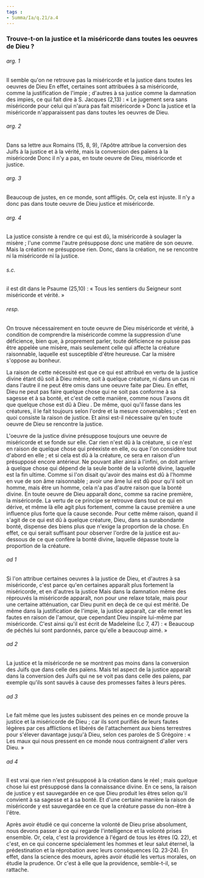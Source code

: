 ```yaml
---
tags : 
- Summa/Ia/q.21/a.4
---
```


### Trouve-t-on la justice et la miséricorde dans toutes les oeuvres de Dieu ?

###### arg. 1
Il semble qu'on ne retrouve pas la miséricorde et la justice dans toutes les oeuvres de Dieu En effet, certaines sont attribuées à sa miséricorde, comme la justification de l'impie ; d'autres à sa justice comme la damnation des impies, ce qui fait dire à S. Jacques (2,13) : « Le jugement sera sans miséricorde pour celui qui n'aura pas fait miséricorde » Donc la justice et la miséricorde n'apparaissent pas dans toutes les oeuvres de Dieu. 

###### arg. 2
Dans sa lettre aux Romains (15, 8, 9), l'Apôtre attribue la conversion des Juifs à la justice et à la vérité, mais la conversion des païens à la miséricorde Donc il n'y a pas, en toute oeuvre de Dieu, miséricorde et justice. 

###### arg. 3
Beaucoup de justes, en ce monde, sont affligés. Or, cela est injuste. Il n'y a donc pas dans toute oeuvre de Dieu justice et miséricorde. 

###### arg. 4
La justice consiste à rendre ce qui est dû, la miséricorde à soulager la misère ; l'une comme l'autre présuppose donc une matière de son oeuvre. Mais la création ne présuppose rien. Donc, dans la création, ne se rencontre ni la miséricorde ni la justice. 

###### s.c.
il est dit dans le Psaume (25,10) : « Tous les sentiers du Seigneur sont miséricorde et vérité. » 

###### resp.
On trouve nécessairement en toute oeuvre de Dieu miséricorde et vérité, à condition de comprendre la miséricorde comme la suppression d'une déficience, bien que, à proprement parler, toute déficience ne puisse pas être appelée une misère, mais seulement celle qui affecte la créature raisonnable, laquelle est susceptible d'être heureuse. Car la misère s'oppose au bonheur. 

La raison de cette nécessité est que ce qui est attribué en vertu de la justice divine étant dû soit à Dieu même, soit à quelque créature, ni dans un cas ni dans l'autre il ne peut être omis dans une oeuvre faite par Dieu. En effet, Dieu ne peut pas faire quelque chose qui ne soit pas conforme à sa sagesse et à sa bonté, et c'est de cette manière, comme nous l'avons dit que quelque chose est dû à Dieu . De même, quoi qu'il fasse dans les créatures, il le fait toujours selon l'ordre et la mesure convenables ; c'est en quoi consiste la raison de justice. Et ainsi est-il nécessaire qu'en toute oeuvre de Dieu se rencontre la justice. 

L'oeuvre de la justice divine présuppose toujours une oeuvre de miséricorde et se fonde sur elle. Car rien n'est dû à la créature, si ce n'est en raison de quelque chose qui préexiste en elle, ou que l'on considère tout d'abord en elle ; et si cela est dû à la créature, ce sera en raison d'un présupposé encore antérieur. Ne pouvant aller ainsi à l'infini, on doit arriver à quelque chose qui dépend de la seule bonté de la volonté divine, laquelle est la fin ultime. Comme si l'on disait qu'avoir des mains est dû à l'homme en vue de son âme raisonnable ; avoir une âme lui est dû pour qu'il soit un homme, mais être un homme, cela n'a pas d'autre raison que la bonté divine. En toute oeuvre de Dieu apparaît donc, comme sa racine première, la miséricorde. La vertu de ce principe se retrouve dans tout ce qui en dérive, et même là elle agit plus fortement, comme la cause première a une influence plus forte que la cause seconde. Pour cette même raison, quand il s'agit de ce qui est dû à quelque créature, Dieu, dans sa surabondante bonté, dispense des biens plus que n'exige la proportion de la chose. En effet, ce qui serait suffisant pour observer l'ordre de la justice est au-dessous de ce que confère la bonté divine, laquelle dépasse toute la proportion de la créature. 

###### ad 1
Si l'on attribue certaines oeuvres à la justice de Dieu, et d'autres à sa miséricorde, c'est parce qu'en certaines apparaît plus fortement la miséricorde, et en d'autres la justice Mais dans la damnation même des réprouvés la miséricorde apparaît, non pour une relaxe totale, mais pour une certaine atténuation, car Dieu punit en deçà de ce qui est mérité. De même dans la justification de l'impie, la justice apparaît, car elle remet les fautes en raison de l'amour, que cependant Dieu inspire lui-même par miséricorde. C'est ainsi qu'il est écrit de Madeleine (Lc 7, 47) : « Beaucoup de péchés lui sont pardonnés, parce qu'elle a beaucoup aimé. » 

###### ad 2
La justice et la miséricorde ne se montrent pas moins dans la conversion des Juifs que dans celle des païens. Mais tel aspect de la justice apparaît dans la conversion des Juifs qui ne se voit pas dans celle des païens, par exemple qu'ils sont sauvés à cause des promesses faites à leurs pères. 

###### ad 3
Le fait même que les justes subissent des peines en ce monde prouve la justice et la miséricorde de Dieu ; car ils sont purifiés de leurs fautes légères par ces afflictions et libérés de l'attachement aux biens terrestres pour s'élever davantage jusqu'à Dieu, selon ces paroles de S Grégoire : « Les maux qui nous pressent en ce monde nous contraignent d'aller vers Dieu. » 

###### ad 4
Il est vrai que rien n'est présupposé à la création dans le réel ; mais quelque chose lui est présupposé dans la connaissance divine. En ce sens, la raison de justice y est sauvegardée en ce que Dieu produit les êtres selon qu'il convient à sa sagesse et à sa bonté. Et d'une certaine manière la raison de miséricorde y est sauvegardée en ce que la créature passe du non-être à l'être. 

Après avoir étudié ce qui concerne la volonté de Dieu prise absolument, nous devons passer à ce qui regarde l'intelligence et la volonté prises ensemble. Or, cela, c'est la providence à l'égard de tous les êtres (Q. 22), et c'est, en ce qui concerne spécialement les hommes et leur salut éternel, la prédestination et la réprobation avec leurs conséquences (Q. 23-24). En effet, dans la science des moeurs, après avoir étudié les vertus morales, on étudie la prudence. Or c'est à elle que la providence, semble-t-il, se rattache. 





